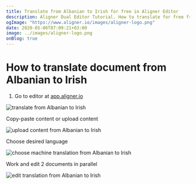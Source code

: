 ```yaml
---
title: Translate from Albanian to Irish for free in Aligner Editor
description: Aligner Dual Editor Tutorial. How to translate for free from Albanian to Irish. Aligner is multilingual document management platform. 
ogImage: "https://www.aligner.io/images/aligner-logo.png"
date: 2020-05-06T07:09:21+03:00
image: ../images/aligner-logo.png
onBlog: true
---
```


# How to translate document from Albanian to Irish

1. Go to editor at [app.aligner.io](https://app.aligner.io "Aligner App web page")

![translate from Albanian to Irish](../aligner-blank-editor.png "translate from Albanian to Irish")

Copy-paste content or upload content

![upload content from Albanian to Irish](../aligner-uploaded-document.png "upload content from Albanian to Irish")

Choose desired language

![choose machine translation from Albanian to Irish](../aligner-language-dropdown.png "choose machine translation from Albanian to Irish")

Work and edit 2 documents in parallel

![edit translation from Albanian to Irish](../aligner-double-sitded-editor.png "edit translation from Albanian to Irish")

